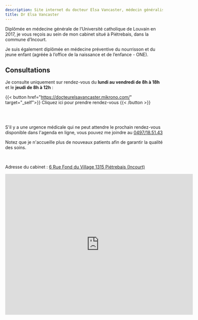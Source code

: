```yaml
---
description: Site internet du docteur Elsa Vancaster, médecin généraliste à Incourt (Piétrebais)
title: Dr Elsa Vancaster
---
```


Diplômée en médecine générale de l’Université catholique de Louvain en 2017, je vous reçois au sein de mon cabinet situé à Piétrebais, dans la commune d’Incourt.

Je suis également diplômée en médecine préventive du nourrisson et du jeune enfant (agréée à l’office de la naissance et de l’enfance - ONE).

## Consultations

Je consulte uniquement sur rendez-vous du **lundi au vendredi de 8h à 18h** et le **jeudi de 8h à 12h** :

{{< button href="https://docteurelsavancaster.mikrono.com/" target="_self">}}
Cliquez ici pour prendre rendez-vous
{{< /button >}}

<br>
<br>

S'il y a une urgence médicale qui ne peut attendre le prochain rendez-vous disponible dans l'agenda en ligne, vous pouvez me joindre au [0497/18.51.43](tel:+32497185143)

Notez que je n'accueille plus de nouveaux patients afin de garantir la qualité des soins.

<br>

Adresse du cabinet : [6 Rue Fond du Village 1315 Piétrebais (Incourt)](https://g.page/docteur-elsa-vancaster?share)

<iframe src="https://www.google.com/maps/embed?pb=!1m18!1m12!1m3!1d2525.4659645241245!2d4.769048516442984!3d50.729845979514984!2m3!1f0!2f0!3f0!3m2!1i1024!2i768!4f13.1!3m3!1m2!1s0x47c17b6e60facc55%3A0xd8aa7379b7c292c0!2sDocteur%20Elsa%20Vancaster!5e0!3m2!1sen!2sbe!4v1664806801372!5m2!1sen!2sbe" width="600" height="450" style="border:0;" allowfullscreen="" loading="lazy" referrerpolicy="no-referrer-when-downgrade"></iframe>